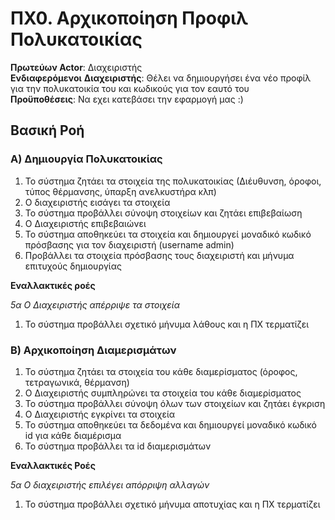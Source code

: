 # ΠΧ0. Αρχικοποίηση Προφιλ Πολυκατοικίας

**Πρωτεύων Actor**: Διαχειριστής  
**Ενδιαφερόμενοι** 
**Διαχειριστής**: Θέλει να δημιουργήσει ένα νέο προφίλ για την πολυκατοικία του και κωδικούς για τον εαυτό του  
**Προϋποθέσεις**: Να εχει κατεβάσει την εφαρμογή μας :)

## Βασική Ροή

### Α) Δημιουργία Πολυκατοικίας

1. Το σύστημα ζητάει τα στοιχεία της πολυκατοικίας (Διέυθυνση, όροφοι, τύπος θέρμανσης, ύπαρξη ανελκυστήρα κλπ)
2. Ο διαχειριστής εισάγει τα στοιχεία
3. Το σύστημα προβάλλει σύνοψη στοιχείων και ζητάει επιβεβαίωση
4. Ο Διαχειριστής επιβεβαιώνει
5. Το σύστημα αποθηκεύει τα στοιχεία και δημιουργεί μοναδικό κωδικό πρόσβασης για τον διαχειριστή (username admin)
6. Προβάλλει τα στοιχεία πρόσβασης τους διαχειριστή και μήνυμα επιτυχούς δημιουργίας

**Εναλλακτικές ροές** 

*5α Ο Διαχειριστής απέρριψε τα στοιχεία*
1. Το σύστημα προβάλλει σχετικό μήνυμα λάθους και η ΠΧ τερματίζει


### Β) Αρχικοποίηση Διαμερισμάτων

1. Το σύστημα ζητάει τα στοιχεία του κάθε διαμερίσματος (όροφος, τετραγωνικά, θέρμανση)
2. Ο Διαχειριστής συμπληρώνει τα στοιχεία του κάθε διαμερίσματος
3. Το σύστημα προβάλλει σύνοψη όλων των στοιχείων και ζητάει έγκριση
4. Ο Διαχειριστής εγκρίνει τα στοιχεία
5. Το σύστημα αποθηκεύει τα δεδομένα και δημιουργεί μοναδικό κωδικό id για κάθε διαμέρισμα 
6. Το σύστημα προβάλλει τα id διαμερισμάτων

**Εναλλακτικές Ροές**

*5α Ο διαχειριστής επιλέγει απόρριψη αλλαγών*
1. Το σύστημα προβάλλει σχετικό μήνυμα αποτυχίας και η ΠΧ τερματίζει
